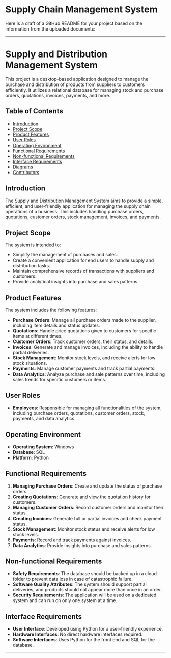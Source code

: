 # Supply Chain Management System

Here is a draft of a GitHub README for your project based on the information from the uploaded documents:

---

# Supply and Distribution Management System

This project is a desktop-based application designed to manage the purchase and distribution of products from suppliers to customers efficiently. It utilizes a relational database for managing stock and purchase orders, quotations, invoices, payments, and more.

## Table of Contents

- [Introduction](#introduction)
- [Project Scope](#project-scope)
- [Product Features](#product-features)
- [User Roles](#user-roles)
- [Operating Environment](#operating-environment)
- [Functional Requirements](#functional-requirements)
- [Non-functional Requirements](#non-functional-requirements)
- [Interface Requirements](#interface-requirements)
- [Diagrams](#diagrams)
- [Contributors](#contributors)

## Introduction

The Supply and Distribution Management System aims to provide a simple, efficient, and user-friendly application for managing the supply chain operations of a business. This includes handling purchase orders, quotations, customer orders, stock management, invoices, and payments.

## Project Scope

The system is intended to:
- Simplify the management of purchases and sales.
- Create a convenient application for end users to handle supply and distribution tasks.
- Maintain comprehensive records of transactions with suppliers and customers.
- Provide analytical insights into purchase and sales patterns.

## Product Features

The system includes the following features:
- **Purchase Orders**: Manage all purchase orders made to the supplier, including item details and status updates.
- **Quotations**: Handle price quotations given to customers for specific items at different times.
- **Customer Orders**: Track customer orders, their status, and details.
- **Invoices**: Generate and manage invoices, including the ability to handle partial deliveries.
- **Stock Management**: Monitor stock levels, and receive alerts for low stock situations.
- **Payments**: Manage customer payments and track partial payments.
- **Data Analytics**: Analyze purchase and sale patterns over time, including sales trends for specific customers or items.

## User Roles

- **Employees**: Responsible for managing all functionalities of the system, including purchase orders, quotations, customer orders, stock, payments, and data analytics.

## Operating Environment

- **Operating System**: Windows
- **Database**: SQL
- **Platform**: Python

## Functional Requirements

1. **Managing Purchase Orders**: Create and update the status of purchase orders.
2. **Creating Quotations**: Generate and view the quotation history for customers.
3. **Managing Customer Orders**: Record customer orders and monitor their status.
4. **Creating Invoices**: Generate full or partial invoices and check payment status.
5. **Stock Management**: Monitor stock status and receive alerts for low stock levels.
6. **Payments**: Record and track payments against invoices.
7. **Data Analytics**: Provide insights into purchase and sales patterns.

## Non-functional Requirements

- **Safety Requirements**: The database should be backed up in a cloud folder to prevent data loss in case of catastrophic failure.
- **Software Quality Attributes**: The system should support partial deliveries, and products should not appear more than once in an order.
- **Security Requirements**: The application will be used on a dedicated system and can run on only one system at a time.

## Interface Requirements

- **User Interface**: Developed using Python for a user-friendly experience.
- **Hardware Interfaces**: No direct hardware interfaces required.
- **Software Interfaces**: Uses Python for the front end and SQL for the database.


---

